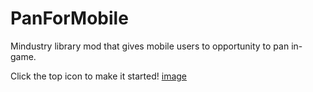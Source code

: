 # PanForMobile
Mindustry library mod that gives mobile users to opportunity to pan in-game.

Click the top icon to make it started!
[image](https://user-images.githubusercontent.com/76529491/190892201-c4faf9b1-b495-49d2-b52a-56ff2627ebab.png)
